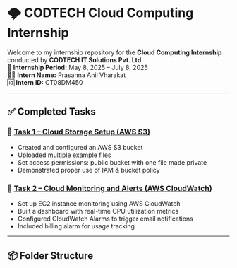 # 🌩️ CODTECH Cloud Computing Internship

Welcome to my internship repository for the **Cloud Computing Internship** conducted by **CODTECH IT Solutions Pvt. Ltd.**  
📅 **Internship Period:** May 8, 2025 – July 8, 2025  
👨‍💻 **Intern Name:** Prasanna Anil Vharakat  
🆔 **Intern ID:** CT08DM450

---

## ✅ Completed Tasks

### 📁 [Task 1 – Cloud Storage Setup (AWS S3)](./Task-1-S3-Bucket/README.md)
- Created and configured an AWS S3 bucket
- Uploaded multiple example files
- Set access permissions: public bucket with one file made private
- Demonstrated proper use of IAM & bucket policy

### 📁 [Task 2 – Cloud Monitoring and Alerts (AWS CloudWatch)](./Task-2-CloudWatch/README.md)
- Set up EC2 instance monitoring using AWS CloudWatch
- Built a dashboard with real-time CPU utilization metrics
- Configured CloudWatch Alarms to trigger email notifications
- Included billing alarm for usage tracking

---

## 📦 Folder Structure

